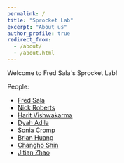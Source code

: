 ```yaml
---
permalink: /
title: "Sprocket Lab"
excerpt: "About us"
author_profile: true
redirect_from:
  - /about/
  - /about.html
---
```


Welcome to Fred Sala's Sprocket Lab!

People:
- [Fred Sala](https://pages.cs.wisc.edu/~fredsala/)
- [Nick Roberts](https://nick11roberts.github.io/)
- [Harit Vishwakarma](https://harit7.github.io/)
- [Dyah Adila](https://dyahadila.github.io/)
- [Sonia Cromp](https://socromp.github.io/)
- [Brian Huang](https://zihengh1.github.io/)
- [Changho Shin](https://ch-shin.github.io/)
- [Jitian Zhao](https://jzhao326.github.io/)

